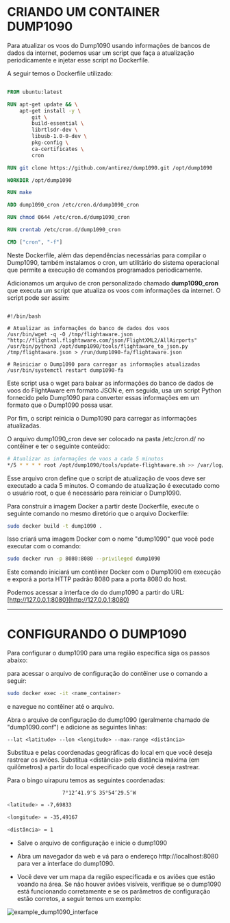 # CRIANDO UM CONTAINER DUMP1090


Para atualizar os voos do Dump1090 usando informações de bancos de dados da internet, podemos usar um script que faça a atualização periodicamente e injetar esse script no Dockerfile.

A seguir temos o Dockerfile utilizado:

```Dockerfile

FROM ubuntu:latest

RUN apt-get update && \
    apt-get install -y \
        git \
        build-essential \
        librtlsdr-dev \
        libusb-1.0-0-dev \
        pkg-config \
        ca-certificates \
        cron

RUN git clone https://github.com/antirez/dump1090.git /opt/dump1090

WORKDIR /opt/dump1090

RUN make

ADD dump1090_cron /etc/cron.d/dump1090_cron

RUN chmod 0644 /etc/cron.d/dump1090_cron

RUN crontab /etc/cron.d/dump1090_cron

CMD ["cron", "-f"]
```

Neste Dockerfile, além das dependências necessárias para compilar o Dump1090, também instalamos o cron, um utilitário do sistema operacional que permite a execução de comandos programados periodicamente.

Adicionamos um arquivo de cron personalizado chamado **dump1090_cron** que executa um script que atualiza os voos com informações da internet. O script pode ser assim:

```shellscript

#!/bin/bash

# Atualizar as informações do banco de dados dos voos
/usr/bin/wget -q -O /tmp/flightaware.json "http://flightxml.flightaware.com/json/FlightXML2/AllAirports"
/usr/bin/python3 /opt/dump1090/tools/flightaware_to_json.py /tmp/flightaware.json > /run/dump1090-fa/flightaware.json

# Reiniciar o Dump1090 para carregar as informações atualizadas
/usr/bin/systemctl restart dump1090-fa
```

Este script usa o wget para baixar as informações do banco de dados de voos do FlightAware em formato JSON e, em seguida, usa um script Python fornecido pelo Dump1090 para converter essas informações em um formato que o Dump1090 possa usar.

Por fim, o script reinicia o Dump1090 para carregar as informações atualizadas.

O arquivo dump1090_cron deve ser colocado na pasta /etc/cron.d/ no contêiner e ter o seguinte conteúdo:

```bash
# Atualizar as informações de voos a cada 5 minutos
*/5 * * * * root /opt/dump1090/tools/update-flightaware.sh >> /var/log/dump1090.log 2>&1
```
Esse arquivo cron define que o script de atualização de voos deve ser executado a cada 5 minutos. O comando de atualização é executado como o usuário root, o que é necessário para reiniciar o Dump1090.

Para construir a imagem Docker a partir deste Dockerfile, execute o seguinte comando no mesmo diretório que o arquivo Dockerfile:

```bash
sudo docker build -t dump1090 .
```
Isso criará uma imagem Docker com o nome "dump1090" que você pode executar com o comando:

```bash
sudo docker run -p 8080:8080 --privileged dump1090
```
Este comando iniciará um contêiner Docker com o Dump1090 em execução e exporá a porta HTTP padrão 8080 para a porta 8080 do host.

Podemos acessar a interface do do dump1090  a partir do URL: [http://127.0.0.1:8080](http://127.0.0.1:8080)

-------------------

# CONFIGURANDO O DUMP1090

Para configurar o dump1090 para uma região específica siga os passos abaixo:

para acessar o arquivo de configuração do contêiner use o comando a seguir:
 
 ```bash
 sudo docker exec -it <name_container>
 ```
 e navegue no contêiner até o arquivo.

 Abra o arquivo de configuração do dump1090 (geralmente chamado de "dump1090.conf") e adicione as seguintes linhas:
 
 ```
 --lat <latitude> --lon <longitude> --max-range <distância>
 ```
 Substitua <latitude> e <longitude> pelas coordenadas geográficas do local em que você deseja rastrear os aviões. Substitua <distância> pela distância máxima (em quilômetros) a partir do local especificado que você deseja rastrear.

Para o bingo uirapuru temos as seguintes coordenadas: 

                      7°12’41.9″S 35°54’29.5″W 
```bash
<latitude> = -7,69833
```

```bash
<longitude> = -35,49167
```

```bash
<distância> = 1
```

- Salve o arquivo de configuração e inicie o dump1090

- Abra um navegador da web e vá para o endereço http://localhost:8080 para ver a interface do dump1090.

- Você deve ver um mapa da região especificada e os aviões que estão voando na área. Se não houver aviões visíveis, verifique se o dump1090 está funcionando corretamente e se os parâmetros de configuração estão corretos, a seguir temos um exemplo:

![example_dump1090_interface](https://global.discourse-cdn.com/business5/uploads/flightaware/original/3X/a/7/a7d97bcf00180bbcb7488fc5a7a955b0d18ff024.png)
